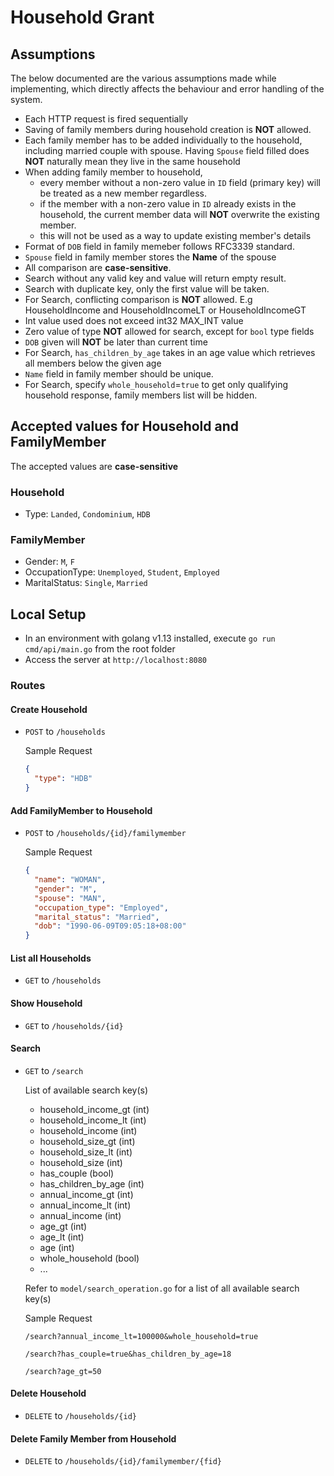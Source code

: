 # Household Grant

## Assumptions

The below documented are the various assumptions made while implementing, which directly affects the behaviour and error handling of the system.

- Each HTTP request is fired sequentially
- Saving of family members during household creation is **NOT** allowed.
- Each family member has to be added individually to the household, including married couple with spouse. Having `Spouse` field filled does **NOT** naturally mean they live in the same household
- When adding family member to household,
  - every member without a non-zero value in `ID` field (primary key) will be treated as a new member regardless.
  - if the member with a non-zero value in `ID` already exists in the household, the current member data will **NOT** overwrite the existing member.
  - this will not be used as a way to update existing member's details
- Format of `DOB` field in family memeber follows RFC3339 standard.
- `Spouse` field in family member stores the **Name** of the spouse
- All comparison are **case-sensitive**.
- Search without any valid key and value will return empty result.
- Search with duplicate key, only the first value will be taken.
- For Search, conflicting comparison is **NOT** allowed. E.g HouseholdIncome and HouseholdIncomeLT or HouseholdIncomeGT
- Int value used does not exceed int32 MAX_INT value
- Zero value of type **NOT** allowed for search, except for `bool` type fields
- `DOB` given will **NOT** be later than current time
- For Search, `has_children_by_age` takes in an age value which retrieves all members below the given age
- `Name` field in family member should be unique.
- For Search, specify `whole_household`=`true` to get only qualifying household response, family members list will be hidden.

## Accepted values for Household and FamilyMember

The accepted values are **case-sensitive**

### Household

- Type: `Landed`, `Condominium`, `HDB`

### FamilyMember

- Gender: `M`, `F`
- OccupationType: `Unemployed`, `Student`, `Employed`
- MaritalStatus: `Single`, `Married`

## Local Setup

- In an environment with golang v1.13 installed, execute `go run cmd/api/main.go` from the root folder
- Access the server at `http://localhost:8080`

### Routes

#### Create Household

- `POST` to `/households`

  Sample Request

  ```json
  {
    "type": "HDB"
  }
  ```

#### Add FamilyMember to Household

- `POST` to `/households/{id}/familymember`

  Sample Request

  ```json
  {
    "name": "WOMAN",
    "gender": "M",
    "spouse": "MAN",
    "occupation_type": "Employed",
    "marital_status": "Married",
    "dob": "1990-06-09T09:05:18+08:00"
  }
  ```

#### List all Households

- `GET` to `/households`

#### Show Household

- `GET` to `/households/{id}`

#### Search

- `GET` to `/search`

  List of available search key(s)

  - household_income_gt (int)
  - household_income_lt (int)
  - household_income (int)
  - household_size_gt (int)
  - household_size_lt (int)
  - household_size (int)
  - has_couple (bool)
  - has_children_by_age (int)
  - annual_income_gt (int)
  - annual_income_lt (int)
  - annual_income (int)
  - age_gt (int)
  - age_lt (int)
  - age (int)
  - whole_household (bool)
  - ...

  Refer to `model/search_operation.go` for a list of all available search key(s)

  Sample Request

  ```http
  /search?annual_income_lt=100000&whole_household=true

  /search?has_couple=true&has_children_by_age=18

  /search?age_gt=50
  ```

#### Delete Household

- `DELETE` to `/households/{id}`

#### Delete Family Member from Household

- `DELETE` to `/households/{id}/familymember/{fid}`
